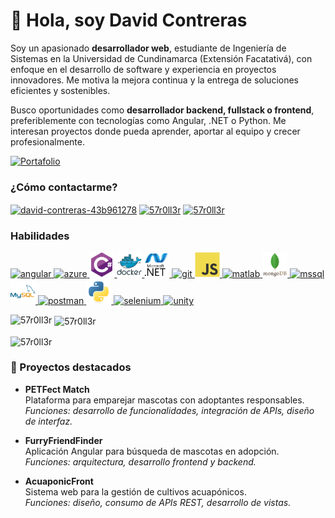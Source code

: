 # 👋 Hola, soy David Contreras

Soy un apasionado <b>desarrollador web</b>, estudiante de Ingeniería de Sistemas en la Universidad de Cundinamarca (Extensión Facatativá), con enfoque en el desarrollo de software y experiencia en proyectos innovadores. Me motiva la mejora continua y la entrega de soluciones eficientes y sostenibles.

Busco oportunidades como <b>desarrollador backend, fullstack o frontend</b>, preferiblemente con tecnologías como Angular, .NET o Python. Me interesan proyectos donde pueda aprender, aportar al equipo y crecer profesionalmente.

[![Portafolio](https://img.shields.io/badge/Portafolio-02383C?style=for-the-badge&logo=microsoft-outlook&logoColor=white)](https://57r0ll3r.github.io/portafolio/)

<h3 align="left"> ¿Cómo contactarme?</h3>
<p align="left">
<a href="https://linkedin.com/in/david-contreras-43b961278" target="blank"><img align="center" src="https://raw.githubusercontent.com/rahuldkjain/github-profile-readme-generator/master/src/images/icons/Social/linked-in-alt.svg" alt="david-contreras-43b961278" height="30" width="40" /></a>
<a href="https://www.hackerrank.com/57r0ll3r" target="blank"><img align="center" src="https://raw.githubusercontent.com/rahuldkjain/github-profile-readme-generator/master/src/images/icons/Social/hackerrank.svg" alt="57r0ll3r" height="30" width="40" /></a>
<a href="https://codeforces.com/profile/57r0ll3r" target="blank"><img align="center" src="https://raw.githubusercontent.com/rahuldkjain/github-profile-readme-generator/master/src/images/icons/Social/codeforces.svg" alt="57r0ll3r" height="30" width="40" /></a>
</p>

<h3 align="left"><b>Habilidades</b></h3>
<p align="left"> <a href="https://angular.io" target="_blank" rel="noreferrer"> <img src="https://angular.io/assets/images/logos/angular/angular.svg" alt="angular" width="40" height="40"/> </a> <a href="https://azure.microsoft.com/en-in/" target="_blank" rel="noreferrer"> <img src="https://www.vectorlogo.zone/logos/microsoft_azure/microsoft_azure-icon.svg" alt="azure" width="40" height="40"/> </a> <a href="https://www.w3schools.com/cs/" target="_blank" rel="noreferrer"> <img src="https://raw.githubusercontent.com/devicons/devicon/master/icons/csharp/csharp-original.svg" alt="csharp" width="40" height="40"/> </a> <a href="https://www.docker.com/" target="_blank" rel="noreferrer"> <img src="https://raw.githubusercontent.com/devicons/devicon/master/icons/docker/docker-original-wordmark.svg" alt="docker" width="40" height="40"/> </a> <a href="https://dotnet.microsoft.com/" target="_blank" rel="noreferrer"> <img src="https://raw.githubusercontent.com/devicons/devicon/master/icons/dot-net/dot-net-original-wordmark.svg" alt="dotnet" width="40" height="40"/> </a> <a href="https://git-scm.com/" target="_blank" rel="noreferrer"> <img src="https://www.vectorlogo.zone/logos/git-scm/git-scm-icon.svg" alt="git" width="40" height="40"/> </a> <a href="https://developer.mozilla.org/en-US/docs/Web/JavaScript" target="_blank" rel="noreferrer"> <img src="https://raw.githubusercontent.com/devicons/devicon/master/icons/javascript/javascript-original.svg" alt="javascript" width="40" height="40"/> </a> <a href="https://www.mathworks.com/" target="_blank" rel="noreferrer"> <img src="https://upload.wikimedia.org/wikipedia/commons/2/21/Matlab_Logo.png" alt="matlab" width="40" height="40"/> </a> <a href="https://www.mongodb.com/" target="_blank" rel="noreferrer"> <img src="https://raw.githubusercontent.com/devicons/devicon/master/icons/mongodb/mongodb-original-wordmark.svg" alt="mongodb" width="40" height="40"/> </a> <a href="https://www.microsoft.com/en-us/sql-server" target="_blank" rel="noreferrer"> <img src="https://www.svgrepo.com/show/303229/microsoft-sql-server-logo.svg" alt="mssql" width="40" height="40"/> </a> <a href="https://www.mysql.com/" target="_blank" rel="noreferrer"> <img src="https://raw.githubusercontent.com/devicons/devicon/master/icons/mysql/mysql-original-wordmark.svg" alt="mysql" width="40" height="40"/> </a> <a href="https://postman.com" target="_blank" rel="noreferrer"> <img src="https://www.vectorlogo.zone/logos/getpostman/getpostman-icon.svg" alt="postman" width="40" height="40"/> </a> <a href="https://www.python.org" target="_blank" rel="noreferrer"> <img src="https://raw.githubusercontent.com/devicons/devicon/master/icons/python/python-original.svg" alt="python" width="40" height="40"/> </a> <a href="https://www.selenium.dev" target="_blank" rel="noreferrer"> <img src="https://raw.githubusercontent.com/detain/svg-logos/780f25886640cef088af994181646db2f6b1a3f8/svg/selenium-logo.svg" alt="selenium" width="40" height="40"/> </a> <a href="https://unity.com/" target="_blank" rel="noreferrer"> <img src="https://www.vectorlogo.zone/logos/unity3d/unity3d-icon.svg" alt="unity" width="40" height="40"/> </a> </p>

<p><img align="left" src="https://github-readme-stats.vercel.app/api/top-langs?username=57r0ll3r&show_icons=true&locale=en&layout=compact" alt="57r0ll3r" /></p>

<p>&nbsp;<img align="center" src="https://github-readme-stats.vercel.app/api?username=57r0ll3r&show_icons=true&locale=en" alt="57r0ll3r" /></p>

<p><img align="center" src="https://github-readme-streak-stats.herokuapp.com/?user=57r0ll3r&" alt="57r0ll3r" /></p>




### 🚀 Proyectos destacados

- **PETFect Match**  
  Plataforma para emparejar mascotas con adoptantes responsables.  
  _Funciones: desarrollo de funcionalidades, integración de APIs, diseño de interfaz._

- **FurryFriendFinder**  
  Aplicación Angular para búsqueda de mascotas en adopción.  
  _Funciones: arquitectura, desarrollo frontend y backend._

- **AcuaponicFront**  
  Sistema web para la gestión de cultivos acuapónicos.  
  _Funciones: diseño, consumo de APIs REST, desarrollo de vistas._
